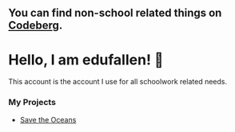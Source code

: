 ## You can find non-school related things on [Codeberg](https://codeberg.org/fallendev). 


# Hello, I am edufallen! 👋 

This account is the account I use for all schoolwork related needs.

### My Projects

- [Save the Oceans](https://edufallen.github.io/save-the-oceans)


